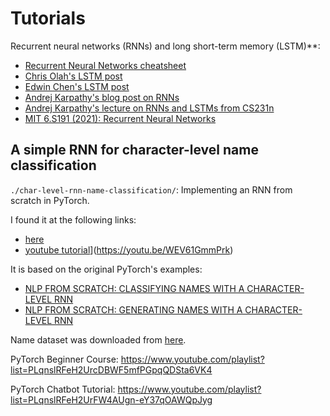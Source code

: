

# Tutorials

Recurrent neural networks (RNNs) and long short-term memory (LSTM)**:
- [Recurrent Neural Networks cheatsheet](https://stanford.edu/~shervine/teaching/cs-230/cheatsheet-recurrent-neural-networks)
- [Chris Olah's LSTM post](http://colah.github.io/posts/2015-08-Understanding-LSTMs/)
- [Edwin Chen's LSTM post](http://blog.echen.me/2017/05/30/exploring-lstms/)
- [Andrej Karpathy's blog post on RNNs](http://karpathy.github.io/2015/05/21/rnn-effectiveness/)
- [Andrej Karpathy's lecture on RNNs and LSTMs from CS231n](https://www.youtube.com/watch?v=iX5V1WpxxkY)
- [MIT 6.S191 (2021): Recurrent Neural Networks](https://www.youtube.com/watch?v=qjrad0V0uJE)

## A simple RNN for character-level name classification
`./char-level-rnn-name-classification/`: Implementing an RNN from scratch in PyTorch. 

I found it at the following links:
- [here](https://github.com/python-engineer/pytorch-examples/tree/500afab9676b676d8a975ca797f93d1137ca5e0c/rnn-name-classification)
- [youtube tutorial](https://img.youtube.com/vi/WEV61GmmPrk/hqdefault.jpg)](https://youtu.be/WEV61GmmPrk)

It is based on the original PyTorch's examples:
- [NLP FROM SCRATCH: CLASSIFYING NAMES WITH A CHARACTER-LEVEL RNN
](https://pytorch.org/tutorials/intermediate/char_rnn_classification_tutorial)
- [NLP FROM SCRATCH: GENERATING NAMES WITH A CHARACTER-LEVEL RNN](https://pytorch.org/tutorials/intermediate/char_rnn_generation_tutorial.html)


Name dataset was downloaded from [here](https://download.pytorch.org/tutorial/data.zip).


PyTorch Beginner Course:
https://www.youtube.com/playlist?list=PLqnslRFeH2UrcDBWF5mfPGpqQDSta6VK4

PyTorch Chatbot Tutorial:
https://www.youtube.com/playlist?list=PLqnslRFeH2UrFW4AUgn-eY37qOAWQpJyg

